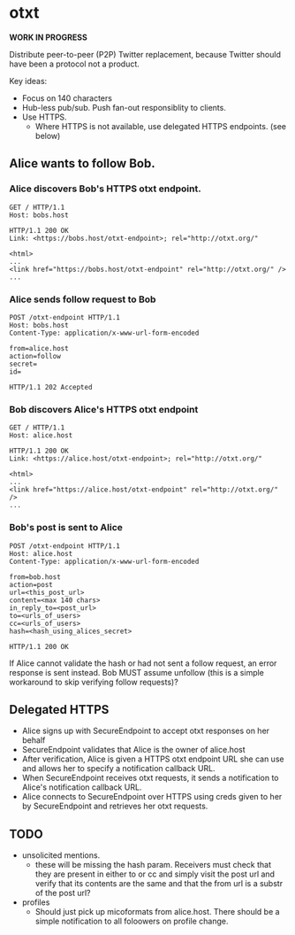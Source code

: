 # otxt

__WORK IN PROGRESS__

Distribute peer-to-peer (P2P) Twitter replacement, because Twitter should have been a protocol not a product.

Key ideas:
* Focus on 140 characters
* Hub-less pub/sub. Push fan-out responsiblity to clients.
* Use HTTPS.
    * Where HTTPS is not available, use delegated HTTPS endpoints. (see below)
 

## Alice wants to follow Bob.

### Alice discovers Bob's HTTPS otxt endpoint.

```http
GET / HTTP/1.1
Host: bobs.host
```

```http
HTTP/1.1 200 OK
Link: <https://bobs.host/otxt-endpoint>; rel="http://otxt.org/"

<html>
...
<link href="https://bobs.host/otxt-endpoint" rel="http://otxt.org/" />
...
```


### Alice sends follow request to Bob

```http
POST /otxt-endpoint HTTP/1.1
Host: bobs.host
Content-Type: application/x-www-url-form-encoded

from=alice.host
action=follow
secret=
id=
```

```http
HTTP/1.1 202 Accepted
```


### Bob discovers Alice's HTTPS otxt endpoint


```http
GET / HTTP/1.1
Host: alice.host
```

```http
HTTP/1.1 200 OK
Link: <https://alice.host/otxt-endpoint>; rel="http://otxt.org/"

<html>
...
<link href="https://alice.host/otxt-endpoint" rel="http://otxt.org/" />
...
```


### Bob's post is sent to Alice

```http
POST /otxt-endpoint HTTP/1.1
Host: alice.host
Content-Type: application/x-www-url-form-encoded

from=bob.host
action=post
url=<this_post_url>
content=<max 140 chars>
in_reply_to=<post_url>
to=<urls_of_users>
cc=<urls_of_users>
hash=<hash_using_alices_secret>
```

```http
HTTP/1.1 200 OK
```

If Alice cannot validate the hash or had not sent a follow request, an error response is sent instead. Bob MUST assume unfollow (this is a simple workaround to skip verifying follow requests)?


## Delegated HTTPS

* Alice signs up with SecureEndpoint to accept otxt responses on her behalf
* SecureEndpoint validates that Alice is the owner of alice.host
* After verification, Alice is given a HTTPS otxt endpoint URL she can use and allows her to specify a notification callback URL.
* When SecureEndpoint receives otxt requests, it sends a notification to Alice's notification callback URL.
* Alice connects to SecureEndpoint over HTTPS using creds given to her by SecureEndpoint and retrieves her otxt requests. 

## TODO
* unsolicited mentions.
    * these will be missing the hash param. Receivers must check that they are present in either to or cc and simply visit the post url and verify that its contents are the same and that the from url is a substr of the post url?
* profiles
    * Should just pick up micoformats from alice.host. There should be a simple notification to all foloowers on profile change.

